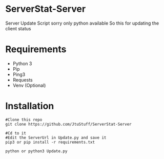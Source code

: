 # ServerStat-Server
Server Update Script sorry only python available
So this for updating the client status

# Requirements
- Python 3
- Pip
- Ping3
- Requests
- Venv (Optional)

# Installation
```
#Clone this repo
git clone https://github.com/JtuStuff/ServerStat-Server

#Cd to it
#Edit the ServerUrl in Update.py and save it
pip3 or pip install -r requirements.txt

python or python3 Update.py

```
